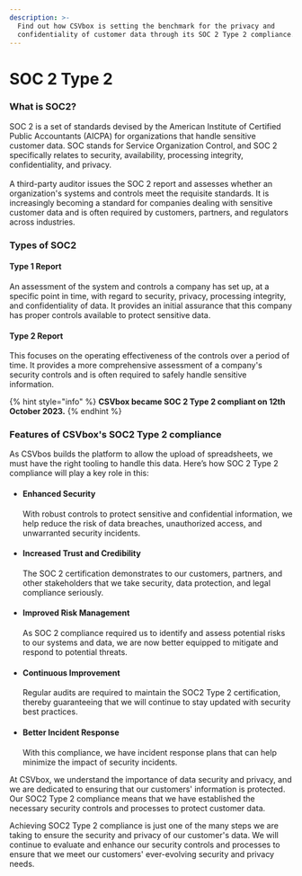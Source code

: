 ```yaml
---
description: >-
  Find out how CSVbox is setting the benchmark for the privacy and
  confidentiality of customer data through its SOC 2 Type 2 compliance.
---
```


# SOC 2 Type 2

### What is SOC2?

SOC 2 is a set of standards devised by the American Institute of Certified Public Accountants (AICPA) for organizations that handle sensitive customer data. SOC stands for Service Organization Control, and SOC 2 specifically relates to security, availability, processing integrity, confidentiality, and privacy.\
‍\
A third-party auditor issues the SOC 2 report and assesses whether an organization's systems and controls meet the requisite standards. It is increasingly becoming a standard for companies dealing with sensitive customer data and is often required by customers, partners, and regulators across industries.

### **Types of SOC2**

#### Type 1 Report

An assessment of the system and controls a company has set up, at a specific point in time, with regard to security, privacy, processing integrity, and confidentiality of data. It provides an initial assurance that this company has proper controls available to protect sensitive data.

#### Type 2 Report

This focuses on the operating effectiveness of the controls over a period of time. It provides a more comprehensive assessment of a company's security controls and is often required to safely handle sensitive information.

{% hint style="info" %}
**CSVbox became SOC 2 Type 2 compliant on 12th October 2023.**
{% endhint %}

### Features of CSVbox's SOC2 Type 2 compliance

As CSVbos builds the platform to allow the upload of spreadsheets, we must have the right tooling to handle this data. Here’s how SOC 2 Type 2 compliance will play a key role in this:

*   #### Enhanced Security

    With robust controls to protect sensitive and confidential information, we help reduce the risk of data breaches, unauthorized access, and unwarranted security incidents.
*   #### Increased Trust and Credibility

    The SOC 2 certification demonstrates to our customers, partners, and other stakeholders that we take security, data protection, and legal compliance seriously.&#x20;
*   #### Improved Risk Management

    As SOC 2 compliance required us to identify and assess potential risks to our systems and data, we are now better equipped to mitigate and respond to potential threats.
*   #### Continuous Improvement

    Regular audits are required to maintain the SOC2 Type 2 certification, thereby guaranteeing that we will continue to stay updated with security best practices.
*   #### Better Incident Response

    With this compliance, we have incident response plans that can help minimize the impact of security incidents.

At CSVbox, we understand the importance of data security and privacy, and we are dedicated to ensuring that our customers' information is protected. Our SOC2 Type 2 compliance means that we have established the necessary security controls and processes to protect customer data.

Achieving SOC2 Type 2 compliance is just one of the many steps we are taking to ensure the security and privacy of our customer's data. We will continue to evaluate and enhance our security controls and processes to ensure that we meet our customers' ever-evolving security and privacy needs.

